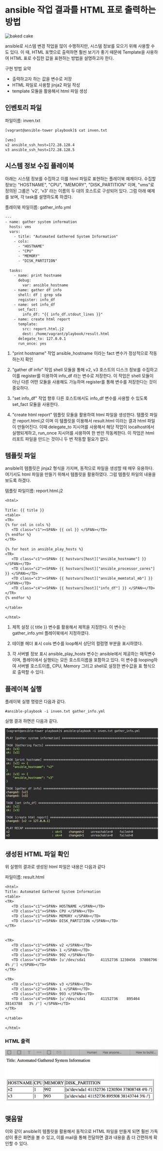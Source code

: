 # ansible 작업 결과를 HTML 표로 출력하는 방법

![baked cake](https://blog.kintoandar.com/images/cake.jpg)

ansible로 시스템 변경 작업을 많이 수행하지만, 시스템 정보를 모으기 위해 사용할 수도 있다. 이 때, HTML 포맷으로 출력하면 훨씬 보기가 좋기 때문에 Template을 사용하여 HTML 표로 수집한 값을 표현하는 방법을 설명하고자 한다.

구현 방법 요약
  - 출력하고자 하는 값을 변수로 저장
  - HTML 파일로 사용할 jinja2 파일 작성
  - template 모듈을 활용해서 html 파일 생성

## 인벤토리 파일
파일이름: inven.txt
```
[vagrant@ansible-tower playbook]$ cat inven.txt

[vms]
v2 ansible_ssh_host=172.28.128.4
v3 ansible_ssh_host=172.28.128.5
```

## 시스템 정보 수집 플레이북
아래는 시스템 정보를 수집하고 이를 html 파일로 표현하는 플레이북 예제이다.
수집할 정보는 "HOSTNAME", "CPU", "MEMORY", "DISK_PARTITION" 이며, "vms"로 정의된 그룹은 'v2', 'v3' 라는 이름의 두 대의 호스트로 구성되어 있다.
그럼 아래 예제를 보며, 각 task를 설명하도록 하겠다.

플레이북 파일이름: gather_info.yml
```
---
- name: gather system information
  hosts: vms
  vars:
    - title: "Automated Gathered System Information"
    - cols:
      - "HOSTNAME"
      - "CPU"
      - "MEMORY"
      - "DISK_PARTITION"

  tasks:
    - name: print hostname
      debug:
        var: ansible_hostname
    - name: gather df info
      shell: df | grep sda
      register: info_df
    - name: set info_df
      set_fact:
        info_df: "{{ info_df.stdout_lines }}"
    - name: create html report
      template:
        src: report.html.j2
        dest: /home/vagrant/playbook/result.html
      delegate_to: 127.0.0.1
      run_once: yes
```

1. "print hostname" 작업
  ansible_hostname 이라는 fact 변수가 정상적으로 작동하는지 확인

2. "gather df info" 작업
  shell 모듈을 통해 v2, v3 호스트의 디스크 정보를 수집하고 이를 register를 이용하여 info_df 라는 변수로 저장한다. 이 작업은 shell 모듈이 아닌 다른 어떤 모듈을 사용해도 가능하며 register를 통해 변수를 저장한다는 것이 중요하다.

3. "set info_df" 작업
  향후 다른 호스트에서도 info_df 변수를 사용할 수 있도록 set_fact 모듈을 사용한다. 

4. "create html report"
  템플릿 모듈을 활용하여 html 파일을 생성한다. 템플릿 파일은 report.html.j2 이며 이 템플릿을 이용해서 result.html 이라는 결과 html 파일이 만들어진다.  이때 delegate_to 지시어를 사용해서 해당 작업이 localhost에서 실행되게하고, run_once 지시어를 사용하여 한 번만 작동케한다.
이 작업은 html 리포트 파일을 만드는 것이니 두 번 작동할 필요가 없다.

## 템플릿 파일    
ansible의 템플릿은 jinja2 형식을 가지며, 동적으로 파일을 생성할 때 매우 유용하다. 여기서도 html 파일을 만들기 위해서 템플릿을 활용하였다. 그럼 템플릿 파일의 내용을 보도록 하겠다.

템플릿 파일이름: report.html.j2

```
<html>

Title: {{ title }}
<table>
<TR>
{% for col in cols %}
   <TD class="c1"><SPAN> {{ col }} </SPAN></TD>
{% endfor %}
</TR>

{% for host in ansible_play_hosts %}
<TR>
   <TD class="c1"><SPAN> {{ hostvars[host]["ansible_hostname"] }} </SPAN></TD>
   <TD class="c2"><SPAN> {{ hostvars[host]["ansible_processor_cores"] }} </SPAN></TD>
   <TD class="c3"><SPAN> {{ hostvars[host]["ansible_memtotal_mb"] }} </SPAN></TD>
   <TD class="c4"><SPAN> {{ hostvars[host]["info_df"] }} </SPAN></TD>
</TR>
{% endfor %}

</table>

</html>
```

1. 제목 설정
  {{ title }} 변수를 활용해서 제목을 지정한다. 이 변수는 gather_info.yml 플레이북에서 지정하였다.

2. 테이블 헤더 표시
  cols 변수를 loop해서 상단의 컬럼명 부분을 표시하였다. 

3. 각 서버별 정보 표시
  ansible_play_hosts 변수는 ansible에서 제공하는 매직변수이며, 플레이에서 실행되는 모든 호스트이름을 포함하고 있다. 이 변수를 looping하여 서버별 호스트이름, CPU, Memory 그리고 shell로 설정한 변수값을 표 형식으로 출력할 수 있다.

## 플레이북 실행
플레이북 실행 명령은 다음과 같다.

```
#ansible-playbook -i inven.txt gather_info.yml
```

실행 결과 하면은 다음과 같다.

![cmd_result](cmd_result.jpg)

## 생성된 HTML 파일 확인
위 실행의 결과로 생성된 html 파일은 내용은 다음과 같다

파일이름: result.html

```
<html>
Title: Automated Gathered System Information
<table>
<TR>
   <TD class="c1"><SPAN> HOSTNAME </SPAN></TD>
   <TD class="c1"><SPAN> CPU </SPAN></TD>
   <TD class="c1"><SPAN> MEMORY </SPAN></TD>
   <TD class="c1"><SPAN> DISK_PARTITION </SPAN></TD>
</TR>


<TR>
   <TD class="c1"><SPAN> v2 </SPAN></TD>
   <TD class="c2"><SPAN> 1 </SPAN></TD>
   <TD class="c3"><SPAN> 992 </SPAN></TD>
   <TD class="c4"><SPAN> [u'/dev/sda1       41152736 1230456  37808796   4% /'] </SPAN></TD>
</TR>

<TR>
   <TD class="c1"><SPAN> v3 </SPAN></TD>
   <TD class="c2"><SPAN> 1 </SPAN></TD>
   <TD class="c3"><SPAN> 993 </SPAN></TD>
   <TD class="c4"><SPAN> [u'/dev/sda1       41152736    895464  38143788   3% /'] </SPAN></TD>
</TR>

</table>

</html>
```

### HTML 출력
![html_result](html_result.jpg)


## 맺음말
이와 같이 ansible의 템플릿을 활용해서 동적으로 HTML 파일을 만들게 되면 훨씬 가독성이 좋은 화면을 볼 수 있고, 이를 mail을 통해 전달하면 결과 내용을 좀 더 간편하게 확인할 수 있다.

